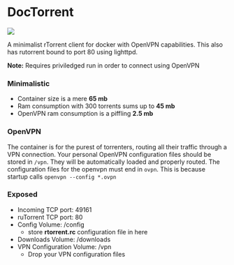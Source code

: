 # DocTorrent

[![](https://badge.imagelayers.io/yusufali/rtorrent:latest.svg)](https://imagelayers.io/?images=yusufali/rtorrent:latest 'Get your own badge on imagelayers.io')

A minimalist rTorrent client for docker with OpenVPN capabilities. This also has rutorrent bound to port 80 using lighttpd.

**Note:** Requires priviledged run in order to connect using OpenVPN

### Minimalistic

* Container size is a mere **65 mb**
* Ram consumption with 300 torrents sums up to **45 mb**
* OpenVPN ram consumption is a piffling **2.5 mb**


### OpenVPN

The container is for the purest of torrenters, routing all their traffic through a VPN connection. Your personal OpenVPN configuration files should be stored in `/vpn`. They will be automatically loaded and properly routed. The configuration files for the openvpn must end in `ovpn`. This is because startup calls `openvpn --config *.ovpn`

### Exposed
* Incoming TCP port: 49161
* ruTorrent TCP port: 80
* Config Volume: /config
  * store **rtorrent.rc** configuration file in here
* Downloads Volume: /downloads
* VPN Configuration Volume: /vpn
  * Drop your VPN configuration files
